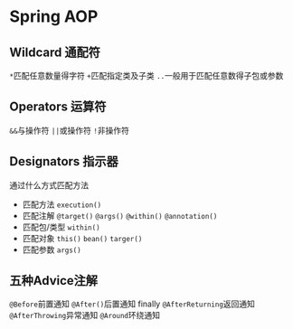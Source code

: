 # Spring AOP
## Wildcard 通配符
`*`匹配任意数量得字符
`+`匹配指定类及子类
`..`一般用于匹配任意数得子包或参数
## Operators 运算符
`&&`与操作符
`||`或操作符
`!`非操作符
## Designators 指示器
通过什么方式匹配方法
* 匹配方法
  `execution()`
* 匹配注解
  `@target()`
  `@args()`
  `@within()`
  `@annotation()`
* 匹配包/类型
  `within()`
* 匹配对象
  `this()`
  `bean()`
  `targer()`
* 匹配参数
  `args()`

## 五种Advice注解
`@Before`前置通知
`@After()`后置通知 finally
`@AfterReturning`返回通知
`@AfterThrowing`异常通知
`@Around`环绕通知

